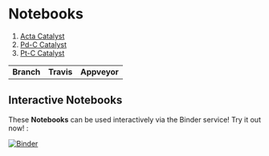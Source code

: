 # Notebooks

1. [Acta Catalyst](https://nbviewer.jupyter.org/github/ECSIM/dbfc-dataset/blob/master/Notebooks/Acta%20Catalyst.ipynb)
2. [Pd-C Catalyst](https://nbviewer.jupyter.org/github/ECSIM/dbfc-dataset/blob/master/Notebooks/Pd-C%20Catalyst.ipynb)
3. [Pt-C Catalyst](https://nbviewer.jupyter.org/github/ECSIM/dbfc-dataset/blob/master/Notebooks/Pt-C%20Catalyst.ipynb)


<table style="border-collapse: collapse;">
	<tr>
		<td align="center"><b>Branch</b></td>
		<td align="center"><b>Travis</b></td>
		<td align="center"><b>Appveyor</b></td>
	</tr>

</table>

## Interactive Notebooks

These **Notebooks** can be used interactively via the Binder service! Try it out now! :

[![Binder](https://mybinder.org/badge_logo.svg)](https://mybinder.org/v2/gh/ECSIM/dbfc-dataset/master)